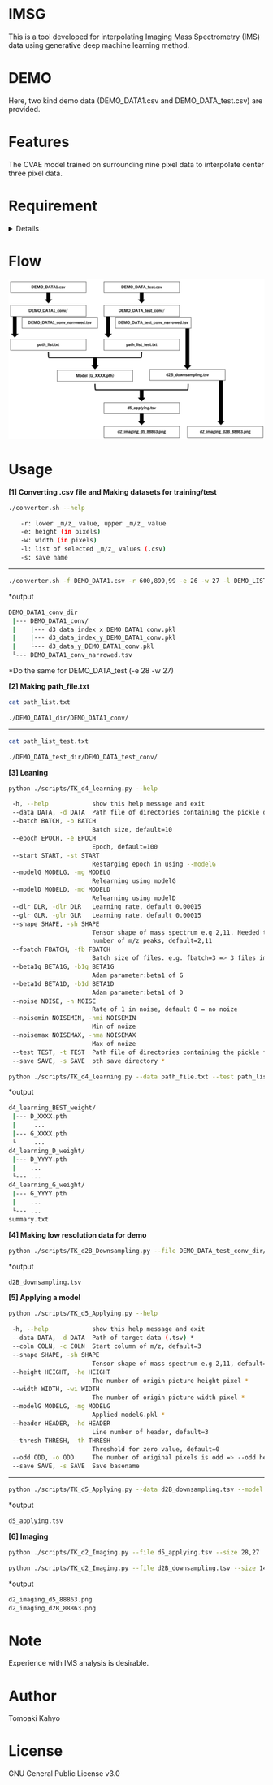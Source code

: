 # IMSG
This is a tool developed for interpolating Imaging Mass Spectrometry (IMS) data using generative deep machine learning method.

# DEMO
Here, two kind demo data (DEMO_DATA1.csv and DEMO_DATA_test.csv) are provided. 
 
# Features
The CVAE model trained on surrounding nine pixel data to interpolate center three pixel data.

 
# Requirement
<details>
 Pytorch is used with CUDA.   
 
 It is recommended to run in anaconda environment.    
  
 ```bash   
 conda info
 ```
 ```bash   
           conda version : 23.9.0
    conda-build version : 3.27.0
         python version : 3.10.9.final.0
 ```
--- 
 ```bash   
 conda list | grep pytorch
 ```
 ```bash   
 pytorch                   2.0.0           cpu_generic_py310h3496f23_1    conda-forge
 ```
---
 ```bash   
 nvcc --version
 ```
 ```bash
 Build cuda_12.4.r12.4/compiler.34097967_0
 ```
 *Other libraries: pandas, dask   

 *The hardware environment is described below for reference.   
 CPU: Intel(R) Xeon(R) CPU E5-2603 v4 @1.70GHz    
 GPU: NVIDIA TITAN X (Pascal) 12GB  
 System Mem: DDR4 64GB   
</details>


# Flow
![Flow chart](GIMS_flow_chart.png)


 
# Usage
**[1] Converting .csv file and Making datasets for training/test**
   ```bash
   ./converter.sh --help
   ```
   ```bash
　　-r: lower _m/z_ value, upper _m/z_ value   
　　-e: height (in pixels)   
　　-w: width (in pixels)   
　　-l: list of selected _m/z_ values (.csv)   
　　-s: save name
   ```
---
   ```bash
   ./converter.sh -f DEMO_DATA1.csv -r 600,899,99 -e 26 -w 27 -l DEMO_LIST.csv -s DEMO_DATA1_conv
   ```
  *output    
 ```bash
 DEMO_DATA1_conv_dir    
  |--- DEMO_DATA1_conv/   
  |    |--- d3_data_index_x_DEMO_DATA1_conv.pkl    
  |    |--- d3_data_index_y_DEMO_DATA1_conv.pkl    
  |    └--- d3_data_y_DEMO_DATA1_conv.pkl   
  └--- DEMO_DATA1_conv_narrowed.tsv   
 ```

  *Do the same for DEMO_DATA_test (-e 28 -w 27)


**[2] Making path_file.txt**
```bash
cat path_list.txt
```
```bash
./DEMO_DATA1_dir/DEMO_DATA1_conv/
```
---
```bash
cat path_list_test.txt
```
```bash
./DEMO_DATA_test_dir/DEMO_DATA_test_conv/
```

  
**[3] Leaning**    
   ```bash
   python ./scripts/TK_d4_learning.py --help
   ```
   ```bash
    -h, --help            show this help message and exit   
    --data DATA, -d DATA  Path file of directories containing the pickle data *   
    --batch BATCH, -b BATCH   
                          Batch size, default=10   
    --epoch EPOCH, -e EPOCH   
                          Epoch, default=100   
    --start START, -st START   
                          Restarging epoch in using --modelG   
    --modelG MODELG, -mg MODELG   
                          Relearning using modelG   
    --modelD MODELD, -md MODELD   
                          Relearning using modelD   
    --dlr DLR, -dlr DLR   Learning rate, default 0.00015   
    --glr GLR, -glr GLR   Learning rate, default 0.00015   
    --shape SHAPE, -sh SHAPE   
                          Tensor shape of mass spectrum e.g 2,11. Needed to be mathed to the total   
                          number of m/z peaks, default=2,11   
    --fbatch FBATCH, -fb FBATCH   
                          Batch size of files. e.g. fbatch=3 => 3 files import once from --data, default=2     
    --beta1g BETA1G, -b1g BETA1G   
                          Adam parameter:beta1 of G   
    --beta1d BETA1D, -b1d BETA1D   
                          Adam parameter:beta1 of D   
    --noise NOISE, -n NOISE   
                          Rate of 1 in noise, default 0 = no noize   
    --noisemin NOISEMIN, -nmi NOISEMIN   
                          Min of noize   
    --noisemax NOISEMAX, -nma NOISEMAX   
                          Max of noize   
    --test TEST, -t TEST  Path file of directories containing the pickle for test. If not necessary, put the same file as --data *   
    --save SAVE, -s SAVE  pth save directory *   
   ```
   ```bash
   python ./scripts/TK_d4_learning.py --data path_file.txt --test path_list_test.txt --shape 2,11 --dlr 0.00000001 --glr 0.002 --beta1g 0.99 --batch 22224 –-fbatch 2 --epoch 1000--save d4_learning
   ```
*output  
 ```bash
 d4_learning_BEST_weight/
  |--- D_XXXX.pth
  |     ...
  |--- G_XXXX.pth
  └     ...
 d4_learning_D_weight/
  |--- D_YYYY.pth
  |    ...
  └--- ...
 d4_learning_G_weight/
  |--- G_YYYY.pth
  |    ...
  └--- ...
 summary.txt
 ```


**[4] Making low resolution data for demo**
 ```bash
python ./scripts/TK_d2B_Downsampling.py --file DEMO_DATA_test_conv_dir/DEMO_DATA_test_conv_narrowed.tsv --size 28,27 --donwn 2 --save d2B_downsampling
 ```
*output
 ```bash
d2B_downsampling.tsv
 ```
   
**[5] Applying a model**
 ```bash
python ./scripts/TK_d5_Applying.py --help
 ```
 ```bash
  -h, --help            show this help message and exit
  --data DATA, -d DATA  Path of target data (.tsv) *
  --coln COLN, -c COLN  Start column of m/z, default=3
  --shape SHAPE, -sh SHAPE
                        Tensor shape of mass spectrum e.g 2,11, default=2,11
  --height HEIGHT, -he HEIGHT
                        The number of origin picture height pixel *
  --width WIDTH, -wi WIDTH
                        The number of origin picture width pixel *
  --modelG MODELG, -mg MODELG
                        Applied modelG.pkl *
  --header HEADER, -hd HEADER
                        Line number of header, default=3
  --thresh THRESH, -th THRESH
                        Threshold for zero value, default=0
  --odd ODD, -o ODD     The number of original pixels is odd => --odd height or --odd width or --odd both, default=none
  --save SAVE, -s SAVE  Save basename
 ```
---
 ```bash
python ./scripts/TK_d5_Applying.py --data d2B_downsampling.tsv --model G_YYY.pth  --height 14 --width 14--odd width --shape 2,11 --save d5_applying
 ```
*output
 ```bash
d5_applying.tsv
 ```


**[6] Imaging**    
 ```bash
python ./scripts/TK_d2_Imaging.py --file d5_applying.tsv --size 28,27  --mz 888.63 --save d2_imaging_d5
 ```
 ```bash
python ./scripts/TK_d2_Imaging.py --file d2B_downsampling.tsv --size 14,14  --mz 888.63 --save d2_imaging_d2B
 ```
*output
 ```bash
d2_imaging_d5_88863.png
d2_imaging_d2B_88863.png
 ```


# Note
Experience with IMS analysis is desirable.


# Author
Tomoaki Kahyo

 
# License
GNU General Public License v3.0 
